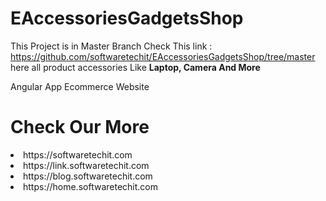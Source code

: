 # EAccessoriesGadgetsShop

This Project is in Master Branch Check This link :
https://github.com/softwaretechit/EAccessoriesGadgetsShop/tree/master
here all product accessories Like <b>Laptop, Camera And More </b>

Angular App Ecommerce Website 

# Check Our More 
<li>https://softwaretechit.com</li>
<li>https://link.softwaretechit.com</li>
<li>https://blog.softwaretechit.com</li>
<li>https://home.softwaretechit.com</li>
